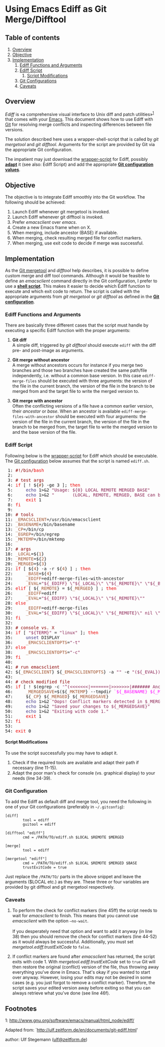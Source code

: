 # Using Emacs Ediff as Git Merge/Difftool

## Table of contents
1. [Overview](#overview)
2. [Objective](#objective)
3. [Implementation](#Implementation)
   1. [Ediff Functions and Arguments](#ediff-functions-and-arguments)
   2. [Ediff Script](#ediff-script)
      1. [Script Modifications](#script-modifications)
   3. [Git Configurations](#git-confifurations)
   4. [Caveats](#caveats)
[](#)

## Overview

*Ediff* is «a comprehensive visual interface to Unix diff and patch utilities»<sup>[1](#myfootnote1)</sup> that comes with your [Emacs](https://www.gnu.org/software/emacs/emacs.html). This document shows how to use Ediff with [Git](https://git-scm.com/) for resolving merge conflicts and inspecting differences between file versions.

The solution described here uses a wrapper-shell-script that is called by *git mergetool* and *git difftool*. Arguments for the script are provided by Git via the appropriate Git configuration.

The impatient may just download the [wrapper-script](https://github.com/paulotome/emacstool/raw/master/ediff.sh) for Ediff, possibly **[adapt](#script-modifications)** it (see also: Ediff Script) and add the appropriate **[Git configuration values](#git-configuration)**.


## Objective

The objective is to integrate Ediff smoothly into the Git workflow. The following should be achieved:

1. Launch Ediff whenever git mergetool is invoked.
2. Launch Ediff whenever git difftool is invoked.
3. Prefer *emacsclient* over *emacs*.
4. Create a new Emacs frame when on X.
5. When merging, include ancestor (BASE) if available.
6. When merging, check resulting merged file for conflict markers.
7. When merging, use exit code to decide if merge was successful.


## Implementation

As the [Git mergetool](https://git-scm.com/docs/git-mergetool) and *difftool* help describes, it is possible to define custom merge and diff tool commands. Although it would be feasible to define an *emacsclient* command directly in the Git configuration, I prefer to use a **[shell script](#ediff-script)**. This makes it easier to decide which Ediff function to execute and which exit code to return. The script is called with the appropriate arguments from *git mergetool* or *git difftool* as defined in the **[Git configuration](#git-configuration)**.


### Ediff Functions and Arguments

There are basically three different cases that the script must handle by executing a specific Ediff function with the proper arguments:

1. **Git diff**<br>A simple diff, triggered by *git difftool* should execute `ediff` with the diff pre- and post-image as arguments.

2. **Git merge without ancestor**<br>A merge without ancestors occurs for instance if you merge two branches and those two branches have created the same path/file independently, i.e. without a common base version. In this case `ediff-merge-files` should be executed with three arguments: the version of the file in the current branch, the version of the file in the branch to be merged from and the target file to write the merged version to.

3. **Git merge with ancestor**<br>Often the conflicting versions of a file have a common earlier version, their *ancestor* or *base*. When an ancestor is available `ediff-merge-files-with-ancestor` should be executed with four arguments: the version of the file in the current branch, the version of the file in the branch to be merged from, the target file to write the merged version to and the base version of the file.

### Ediff Script


Following below is the [wrapper-script](https://github.com/paulotome/emacstool/blob/master/ediff.sh) for Ediff which should be
executable. The <a href="#sec-3-3">Git configuration</a> below assumes that the script is named
<code>ediff.sh</code>.


<div class="org-src-container">

<pre class="src src-shell-script"><span class="linenr"> 1: </span><span style="color: #8b0000;">#</span><span style="color: #8b0000;">!/bin/</span><span style="color: #ee0000;">bash</span>
<span class="linenr"> 2: </span>
<span class="linenr"> 3: </span><span style="color: #8b0000;"># </span><span style="color: #8b0000;">test args</span>
<span class="linenr"> 4: </span><span style="color: #ee0000;">if</span> [ ! ${<span style="color: #a0522d;">#</span>} -ge 3 ]; <span style="color: #ee0000;">then</span>
<span class="linenr"> 5: </span>    <span style="color: #483d8b;">echo</span> 1&gt;&amp;2 <span style="color: #8b2252;">"Usage: ${0} LOCAL REMOTE MERGED BASE"</span>
<span class="linenr"> 6: </span>    <span style="color: #483d8b;">echo</span> 1&gt;&amp;2 <span style="color: #8b2252;">"       (LOCAL, REMOTE, MERGED, BASE can be provided by \`git mergetool'.)"</span>
<span class="linenr"> 7: </span>    <span style="color: #ee0000;">exit</span> 1
<span class="linenr"> 8: </span><span style="color: #ee0000;">fi</span>
<span class="linenr"> 9: </span>
<span class="linenr">10: </span><span style="color: #8b0000;"># </span><span style="color: #8b0000;">tools</span>
<span class="linenr">11: </span><span style="color: #a0522d;">_EMACSCLIENT</span>=/usr/bin/emacsclient
<span class="linenr">12: </span><span style="color: #a0522d;">_BASENAME</span>=/bin/basename
<span class="linenr">13: </span><span style="color: #a0522d;">_CP</span>=/bin/cp
<span class="linenr">14: </span><span style="color: #a0522d;">_EGREP</span>=/bin/egrep
<span class="linenr">15: </span><span style="color: #a0522d;">_MKTEMP</span>=/bin/mktemp
<span class="linenr">16: </span>
<span class="linenr">17: </span><span style="color: #8b0000;"># </span><span style="color: #8b0000;">args</span>
<span class="linenr">18: </span><span style="color: #a0522d;">_LOCAL</span>=${<span style="color: #a0522d;">1</span>}
<span class="linenr">19: </span><span style="color: #a0522d;">_REMOTE</span>=${<span style="color: #a0522d;">2</span>}
<span class="linenr">20: </span><span style="color: #a0522d;">_MERGED</span>=${<span style="color: #a0522d;">3</span>}
<span class="linenr">21: </span><span style="color: #ee0000;">if</span> [ ${<span style="color: #a0522d;">4</span>} -a -r ${<span style="color: #a0522d;">4</span>} ] ; <span style="color: #ee0000;">then</span>
<span class="linenr">22: </span>    <span style="color: #a0522d;">_BASE</span>=${<span style="color: #a0522d;">4</span>}
<span class="linenr">23: </span>    <span style="color: #a0522d;">_EDIFF</span>=ediff-merge-files-with-ancestor
<span class="linenr">24: </span>    <span style="color: #a0522d;">_EVAL</span>=<span style="color: #8b2252;">"${_EDIFF} \"${_LOCAL}\" \"${_REMOTE}\" \"${_BASE}\" nil \"${_MERGED}\""</span>
<span class="linenr">25: </span><span style="color: #ee0000;">elif</span> [ ${<span style="color: #a0522d;">_REMOTE</span>} = ${<span style="color: #a0522d;">_MERGED</span>} ] ; <span style="color: #ee0000;">then</span>
<span class="linenr">26: </span>    <span style="color: #a0522d;">_EDIFF</span>=ediff
<span class="linenr">27: </span>    <span style="color: #a0522d;">_EVAL</span>=<span style="color: #8b2252;">"${_EDIFF} \"${_LOCAL}\" \"${_REMOTE}\""</span>
<span class="linenr">28: </span><span style="color: #ee0000;">else</span>
<span class="linenr">29: </span>    <span style="color: #a0522d;">_EDIFF</span>=ediff-merge-files
<span class="linenr">30: </span>    <span style="color: #a0522d;">_EVAL</span>=<span style="color: #8b2252;">"${_EDIFF} \"${_LOCAL}\" \"${_REMOTE}\" nil \"${_MERGED}\""</span>
<span class="linenr">31: </span><span style="color: #ee0000;">fi</span>
<span class="linenr">32: </span>
<span class="linenr">33: </span><span style="color: #8b0000;"># </span><span style="color: #8b0000;">console vs. X</span>
<span class="linenr">34: </span><span style="color: #ee0000;">if</span> [ <span style="color: #8b2252;">"${TERM}"</span> = <span style="color: #8b2252;">"linux"</span> ]; <span style="color: #ee0000;">then</span>
<span class="linenr">35: </span>    <span style="color: #483d8b;">unset</span> DISPLAY
<span class="linenr">36: </span>    <span style="color: #a0522d;">_EMACSCLIENTOPTS</span>=<span style="color: #8b2252;">"-t"</span>
<span class="linenr">37: </span><span style="color: #ee0000;">else</span>
<span class="linenr">38: </span>    <span style="color: #a0522d;">_EMACSCLIENTOPTS</span>=<span style="color: #8b2252;">"-c"</span>
<span class="linenr">39: </span><span style="color: #ee0000;">fi</span>
<span class="linenr">40: </span>
<span class="linenr">41: </span><span style="color: #8b0000;"># </span><span style="color: #8b0000;">run emacsclient</span>
<span class="linenr">42: </span>${<span style="color: #a0522d;">_EMACSCLIENT</span>} ${<span style="color: #a0522d;">_EMACSCLIENTOPTS</span>} -a <span style="color: #8b2252;">""</span> -e <span style="color: #8b2252;">"(${_EVAL})"</span> 2&gt;&amp;1
<span class="linenr">43: </span>
<span class="linenr">44: </span><span style="color: #8b0000;"># </span><span style="color: #8b0000;">check modified file</span>
<span class="linenr">45: </span><span style="color: #ee0000;">if</span> [ ! $(egrep -c <span style="color: #8b2252;">'^(&lt;&lt;&lt;&lt;&lt;&lt;&lt;|=======|&gt;&gt;&gt;&gt;&gt;&gt;&gt;|####### Ancestor)'</span> ${<span style="color: #a0522d;">_MERGED</span>}) = 0 ]; <span style="color: #ee0000;">then</span>
<span class="linenr">46: </span>    <span style="color: #a0522d;">_MERGEDSAVE</span>=$(${<span style="color: #a0522d;">_MKTEMP</span>} --tmpdir <span style="color: #ff00ff;">`${_BASENAME} ${_MERGED}`</span>.XXXXXXXXXX)
<span class="linenr">47: </span>    ${<span style="color: #a0522d;">_CP</span>} ${<span style="color: #a0522d;">_MERGED</span>} ${<span style="color: #a0522d;">_MERGEDSAVE</span>}
<span class="linenr">48: </span>    <span style="color: #483d8b;">echo</span> 1&gt;&amp;2 <span style="color: #8b2252;">"Oops! Conflict markers detected in $_MERGED."</span>
<span class="linenr">49: </span>    <span style="color: #483d8b;">echo</span> 1&gt;&amp;2 <span style="color: #8b2252;">"Saved your changes to ${_MERGEDSAVE}"</span>
<span class="linenr">50: </span>    <span style="color: #483d8b;">echo</span> 1&gt;&amp;2 <span style="color: #8b2252;">"Exiting with code 1."</span>
<span class="linenr">51: </span>    <span style="color: #ee0000;">exit</span> 1
<span class="linenr">52: </span><span style="color: #ee0000;">fi</span>
<span class="linenr">53: </span>
<span class="linenr">54: </span><span style="color: #ee0000;">exit</span> 0
</pre>
</div>

#### Script Modifications

To use the script successfully you may have to adapt it.

1. Check if the required tools are available and adapt their path if necessary (line 11-15).
2. Adapt the poor man's check for console (vs. graphical display) to your needs (line 34-39).


### Git Configuration

To add the Ediff as default diff and merge tool, you need the following in one of your Git configurations (preferably in `~/.gitconfig`):

```
[diff]
        tool = ediff
        guitool = ediff

[difftool "ediff"]
        cmd = /PATH/TO/ediff.sh $LOCAL $REMOTE $MERGED

[merge]
        tool = ediff

[mergetool "ediff"]
        cmd = /PATH/TO/ediff.sh $LOCAL $REMOTE $MERGED $BASE
        trustExitCode = true
```

Just replace the `/PATH/TO/` parts in the above snippet and leave the arguments ($LOCAL etc.) as they are. These three or four variables are provided by git difftool and git mergetool respectively.

### Caveats
1. To perform the check for conflict markers (line 45ff) the script needs to wait for *emacsclient* to finish. This means that you cannot use *emacsclient* with the option `–no-wait`.<br><br>If you desperately need that option and want to add it anyway (in line 38) then you should remove the check for conflict markers (line 44-52) as it would always be successful. Additionally, you must set *mergetool.ediff.trustExitCode* to `false`.

2. If conflict markers are found after *emacsclient* has returned, the script exits with code 1. With *mergetool.ediff.trustExitCode* set to `true` Git will then restore the original (conflict) version of the file, thus throwing away everything you've done in Emacs. That's okay if you wanted to start over anyway. However, losing your edits may not be desired in some cases (e.g. you just forgot to remove a conflict marker). Therefore, the script saves your edited version away before exiting so that you can always retrieve what you've done (see line 46f).

## Footnotes

<a name="myfootnote1">1</a>: http://www.gnu.org/software/emacs/manual/html_node/ediff/


Adapted from: `http://ulf.zeitform.de/en/documents/git-ediff.html'

author: Ulf Stegemann (ulf@zeitform.de)
